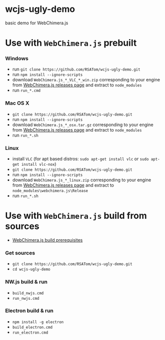 # wcjs-ugly-demo
basic demo for WebChimera.js

# Use with `WebChimera.js` prebuilt

### Windows
* run `git clone https://github.com/RSATom/wcjs-ugly-demo.git`
* run `npm install --ignore-scripts`
* download `WebChimera.js_*_VLC_*_win.zip` corresponding to your engine from [WebChimera.js releases page](https://github.com/RSATom/WebChimera.js/releases) and extract to `node_modules`
* run `run_*.cmd`

### Mac OS X
* `git clone https://github.com/RSATom/wcjs-ugly-demo.git`
* run `npm install --ignore-scripts`
* download `WebChimera.js_*_osx.tar.gz` corresponding to your engine from [WebChimera.js releases page](https://github.com/RSATom/WebChimera.js/releases) and extract to `node_modules`
* run `run_*.sh`

### Linux
* install `VLC` (for apt based distros: `sudo apt-get install vlc` or `sudo apt-get install vlc-nox`)
* `git clone https://github.com/RSATom/wcjs-ugly-demo.git`
* run `npm install --ignore-scripts`
* download `WebChimera.js_*_linux.zip` corresponding to your engine from [WebChimera.js releases page](https://github.com/RSATom/WebChimera.js/releases) and extract to `node_modules\webchimera.js\Release`
* run `run_*.sh`

# Use with `WebChimera.js` build from sources
* [WebChimera.js build prerequisites](https://github.com/RSATom/WebChimera.js#build-prerequisites)

### Get sources
* `git clone https://github.com/RSATom/wcjs-ugly-demo.git`
* `cd wcjs-ugly-demo`

### NW.js build & run
* `build_nwjs.cmd`
* `run_nwjs.cmd`

### Electron build & run
* `npm install -g electron`
* `build_electron.cmd`
* `run_electron.cmd`

